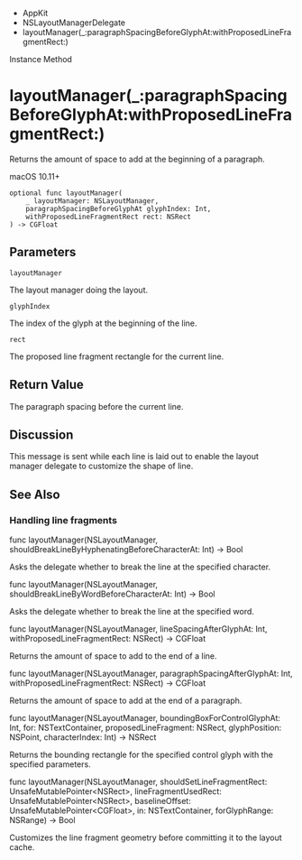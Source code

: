 

- AppKit
- NSLayoutManagerDelegate
-  layoutManager(\_:paragraphSpacingBeforeGlyphAt:withProposedLineFragmentRect:) 

Instance Method

# layoutManager(\_:paragraphSpacingBeforeGlyphAt:withProposedLineFragmentRect:)

Returns the amount of space to add at the beginning of a paragraph.

macOS 10.11+

``` source
optional func layoutManager(
    _ layoutManager: NSLayoutManager,
    paragraphSpacingBeforeGlyphAt glyphIndex: Int,
    withProposedLineFragmentRect rect: NSRect
) -> CGFloat
```

## Parameters 

`layoutManager`  

The layout manager doing the layout.

`glyphIndex`  

The index of the glyph at the beginning of the line.

`rect`  

The proposed line fragment rectangle for the current line.

## Return Value

The paragraph spacing before the current line.

## Discussion

This message is sent while each line is laid out to enable the layout manager delegate to customize the shape of line.

## See Also

### Handling line fragments

func layoutManager(NSLayoutManager, shouldBreakLineByHyphenatingBeforeCharacterAt: Int) -> Bool

Asks the delegate whether to break the line at the specified character.

func layoutManager(NSLayoutManager, shouldBreakLineByWordBeforeCharacterAt: Int) -> Bool

Asks the delegate whether to break the line at the specified word.

func layoutManager(NSLayoutManager, lineSpacingAfterGlyphAt: Int, withProposedLineFragmentRect: NSRect) -> CGFloat

Returns the amount of space to add to the end of a line.

func layoutManager(NSLayoutManager, paragraphSpacingAfterGlyphAt: Int, withProposedLineFragmentRect: NSRect) -> CGFloat

Returns the amount of space to add at the end of a paragraph.

func layoutManager(NSLayoutManager, boundingBoxForControlGlyphAt: Int, for: NSTextContainer, proposedLineFragment: NSRect, glyphPosition: NSPoint, characterIndex: Int) -> NSRect

Returns the bounding rectangle for the specified control glyph with the specified parameters.

func layoutManager(NSLayoutManager, shouldSetLineFragmentRect: UnsafeMutablePointer&lt;NSRect>, lineFragmentUsedRect: UnsafeMutablePointer&lt;NSRect>, baselineOffset: UnsafeMutablePointer&lt;CGFloat>, in: NSTextContainer, forGlyphRange: NSRange) -> Bool

Customizes the line fragment geometry before committing it to the layout cache.

